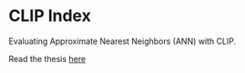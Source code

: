 # CLIP Index

Evaluating Approximate Nearest Neighbors (ANN) with CLIP.

Read the thesis [here](https://tom-pollak.github.io/clip-index/assets/Enhancing%20Image%20Retrieval%20in%20Natural%20Language%20Processing%20Applications.pdf)
